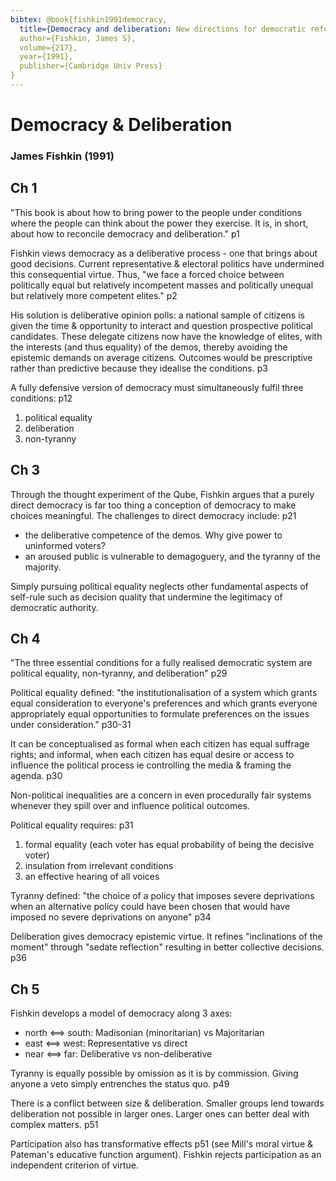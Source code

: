 ```yaml
---
bibtex: @book{fishkin1991democracy,
  title={Democracy and deliberation: New directions for democratic reform},
  author={Fishkin, James S},
  volume={217},
  year={1991},
  publisher={Cambridge Univ Press}
}
---
```


# Democracy & Deliberation

### James Fishkin (1991)

## Ch 1

"This book is about how to bring power to the people under conditions where the people can think about the power they exercise. It is, in short, about how to reconcile democracy and deliberation." p1

Fishkin views democracy as a deliberative process - one that brings about good decisions.  Current representative & electoral politics have undermined this consequential virtue.  Thus, "we face a forced choice between politically equal but relatively incompetent masses and politically unequal but relatively more competent elites." p2 

His solution is deliberative opinion polls: a national sample of citizens is given the time & opportunity to interact and question prospective political candidates.  These delegate citizens now have the knowledge of elites, with the interests (and thus equality) of the demos, thereby avoiding the epistemic demands on average citizens.  Outcomes would be prescriptive rather than predictive because they idealise the conditions. p3

A fully defensive version of democracy must simultaneously fulfil three conditions: p12

1. political equality
2. deliberation
3. non-tyranny

## Ch 3

Through the thought experiment of the Qube, Fishkin argues that a purely direct democracy is far too thing a conception of democracy to make choices meaningful.  The challenges to direct democracy include: p21

- the deliberative competence of the demos.  Why give power to uninformed voters?
- an aroused public is vulnerable to demagoguery, and the tyranny of the majority.

Simply pursuing political equality neglects other fundamental aspects of self-rule such as decision quality that undermine the legitimacy of democratic authority.

## Ch 4

"The three essential conditions for a fully realised democratic system are political equality, non-tyranny, and deliberation" p29


Political equality defined: "the institutionalisation of a system which grants equal consideration to everyone's preferences and which grants everyone appropriately equal opportunities to formulate preferences on the issues under consideration." p30-31

It can be conceptualised as formal when each citizen has equal suffrage rights; and informal, when each citizen has equal desire or access to influence the political process ie controlling the media & framing the agenda. p30

Non-political inequalities are a concern in even procedurally fair systems whenever they spill over and influence political outcomes.

Political equality requires: p31

1. formal equality (each voter has equal probability of being the decisive voter)
2. insulation from irrelevant conditions
3. an effective hearing of all voices

Tyranny defined: "the choice of a policy that imposes severe deprivations when an alternative policy could have been chosen that would have imposed no severe deprivations on anyone" p34

Deliberation gives democracy epistemic virtue. It refines "inclinations of the moment" through "sedate reflection" resulting in better collective decisions. p36

## Ch 5

Fishkin develops a model of democracy along 3 axes:

- north <==> south: Madisonian (minoritarian) vs Majoritarian
- east <==> west: Representative vs direct
- near <==> far: Deliberative vs non-deliberative

Tyranny is equally possible by omission as it is by commission.  Giving anyone a veto simply entrenches the status quo. p49

There is a conflict between size & deliberation.  Smaller groups lend towards deliberation not possible in larger ones. Larger ones can better deal with complex matters. p51

Participation also has transformative effects p51 (see Mill's moral virtue & Pateman's educative function argument). Fishkin rejects participation as an independent criterion of virtue.





